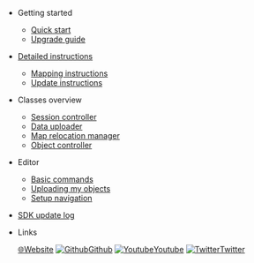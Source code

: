 * Getting started  
  * [Quick start](quickstart.md)
  * [Upgrade guide](upgrade_guide.md)

* [Detailed instructions](detailed_instruction.md) 
  * [Mapping instructions](mapping_instructions.md)
  * [Update instructions](update_instructions.md)

* Classes overview
  * [Session controller](comp_session_controller.md)
  * [Data uploader](comp_map_data_uploader.md)
  * [Map relocation manager](comp_map_relocation_manager.md)
  * [Object controller](comp_object_controller.md)


* Editor
  * [Basic commands](editor_commands.md)
  * [Uploading my objects](my_objects.md) 
  * [Setup navigation](navigation.md) 
  
* [SDK update log](update.md)
* Links
  
  [🌐Website](https://neogoma.com)
  [![Github](_img/icons/github.svg)Github](https://github.com/Neogoma/)
  [![Youtube](_img/icons/youtube.svg ':size=16')Youtube](https://youtube.com/channel/UCjU6hMVcedUrssW6CAUJjaA)
  [![Twitter](_img/icons/twitter.svg ':size=16')Twitter](https://twitter.com/NeogomaStardust)
  


